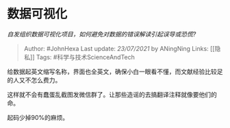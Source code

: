 # 数据可视化
*自发组织数据可视化项目，如何避免对数据的错误解读引起误导或恐慌?*

> Author: #JohnHexa
Last update: *23/07/2021* by ANingNing
Links: [[隐私]] 
Tags: #科学与技术ScienceAndTech 

 
给数据起英文缩写名称，界面也全英文，确保小白一眼看不懂，而文献经验比较足的人又不怎么费力。

这样就不会有蠢蛋乱截图发微信群了。让那些造谣的去搞翻译注释就像要他们的命。

起码少掉90%的麻烦。



